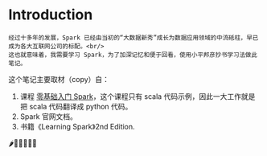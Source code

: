 # Introduction

```{note}
经过十多年的发展，Spark 已经由当初的“大数据新秀”成长为数据应用领域的中流砥柱，早已成为各大互联网公司的标配。<br/>
这也就意味着，我需要学习 Spark，为了加深记忆和便于回看，使用小平邦彦抄书学习法做此笔记。
```

这个笔记主要取材（copy）自：
1. 课程 [零基础入门 Spark](https://time.geekbang.org/column/intro/100090001?tab=intro)，这个课程只有 scala 代码示例，因此一大工作就是把 scala 代码翻译成 python 代码。
2. Spark 官网文档。
3. 书籍《Learning Spark》2nd Edition.

🌶️🦁️💉💦🐮🍻
